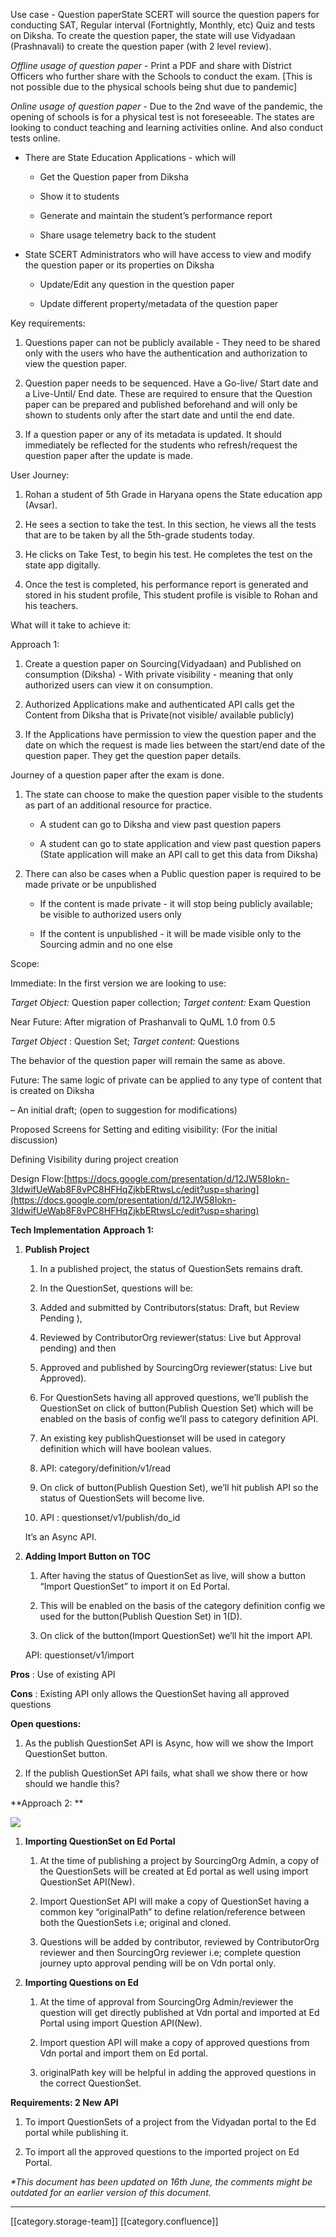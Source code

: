 Use case - Question paperState SCERT will source the question papers for conducting SAT, Regular interval (Fortnightly, Monthly, etc) Quiz and tests on Diksha. To create the question paper, the state will use Vidyadaan (Prashnavali) to create the question paper (with 2 level review).

 _Offline usage of question paper_  - Print a PDF and share with District Officers who further share with the Schools to conduct the exam. \[This is not possible due to the physical schools being shut due to pandemic]

 _Online usage of question paper_  - Due to the 2nd wave of the pandemic, the opening of schools is for a physical test is not foreseeable. The states are looking to conduct teaching and learning activities online. And also conduct tests online.


* There are State Education Applications - which will 


    * Get the Question paper from Diksha 


    * Show it to students


    * Generate and maintain the student’s performance report


    * Share usage telemetry back to the student



    
* State SCERT Administrators who will have access to view and modify the question paper or its properties on Diksha


    * Update/Edit any question in the question paper


    * Update different property/metadata of the question paper 



    



Key requirements:


1. Questions paper can not be publicly available - They need to be shared only with the users who have the authentication and authorization to view the question paper.


1. Question paper needs to be sequenced. Have a Go-live/ Start date and a Live-Until/ End date. These are required to ensure that the Question paper can be prepared and published beforehand and will only be shown to students only after the start date and until the end date.


1. If a question paper or any of its metadata is updated. It should immediately be reflected for the students who refresh/request the question paper after the update is made.





User Journey:


1. Rohan a student of 5th Grade in Haryana opens the State education app (Avsar). 


1. He sees a section to take the test. In this section, he views all the tests that are to be taken by all the 5th-grade students today. 


1. He clicks on Take Test, to begin his test. He completes the test on the state app digitally.


1. Once the test is completed, his performance report is generated and stored in his student profile, This student profile is visible to Rohan and his teachers.





What will it take to achieve it:

Approach 1:


1. Create a question paper on Sourcing(Vidyadaan) and Published on consumption (Diksha) - With private visibility - meaning that only authorized users can view it on consumption.


1. Authorized Applications make and authenticated API calls get the Content from Diksha that is Private(not visible/ available publicly)


1. If the Applications have permission to view the question paper and the date on which the request is made lies between the start/end date of the question paper. They get the question paper details.



Journey of a question paper after the exam is done.


1. The state can choose to make the question paper visible to the students as part of an additional resource for practice. 


    * A student can go to Diksha and view past question papers


    * A student can go to state application and view past question papers (State application will make an API call to get this data from Diksha)



    
1. There can also be cases when a Public question paper is required to be made private or be unpublished 


    * If the content is made private - it will stop being publicly available;  be visible to authorized users only


    * If the content is unpublished - it will be made visible only to the Sourcing admin and no one else



    

Scope:

Immediate: In the first version we are looking to use:

 _Target Object:_  Question paper collection;  _Target content:_  Exam Question

Near Future: After migration of Prashanvali to QuML 1.0 from 0.5 

 _Target Object_ : Question Set;  _Target content:_  Questions

The behavior of the question paper will remain the same as above.

Future: The same logic of private can be applied to any type of content that is created on Diksha

– An initial draft; (open to suggestion for modifications)

Proposed Screens for Setting and editing visibility: (For the initial discussion)

Defining Visibility during project creation



Design Flow:[https://docs.google.com/presentation/d/12JW58Iokn-3IdwifUeWab8F8vPC8HFHqZjkbERtwsLc/edit?usp=sharing](https://docs.google.com/presentation/d/12JW58Iokn-3IdwifUeWab8F8vPC8HFHqZjkbERtwsLc/edit?usp=sharing)

 **Tech Implementation**  **Approach 1:** 


1.  **Publish Project** 


    1. In a published project, the status of QuestionSets remains draft.


    1. In the QuestionSet, questions will be:    


    1. Added and submitted by Contributors(status: Draft, but Review Pending ),


    1. Reviewed by ContributorOrg reviewer(status: Live but Approval pending) and then


    1. Approved and published by SourcingOrg reviewer(status: Live but Approved).



    
    1. For QuestionSets having all approved questions, we’ll publish the QuestionSet on click of button(Publish Question Set) which will be enabled on the basis of config we’ll pass to category definition API.


    1. An existing key publishQuestionset will be used in category definition which will have boolean values.


    1. API: category/definition/v1/read



    
    1. On click of button(Publish Question Set), we’ll hit publish API so the status of QuestionSets will become live.


    1. API : questionset/v1/publish/do_id

    It’s an Async API.



    

    
1.  **Adding Import Button on TOC** 


    1. After having the status of QuestionSet as live, will show a button “Import QuestionSet” to import it on Ed Portal.


    1. This will be enabled on the basis of the category definition config we used for the button(Publish Question Set) in 1(D).


    1. On click of the button(Import QuestionSet) we’ll hit the import API.

     API: questionset/v1/import

    



    

 **Pros** : Use of existing API

 **Cons** : Existing API only allows the QuestionSet having all approved questions



 **Open questions:** 


1. As the publish QuestionSet API is Async, how will we show the Import QuestionSet button.


1. If the publish QuestionSet API fails, what shall we show there or how should we handle this?





 **Approach 2: ** 

![](images/storage/prashnavali_import_flow.jpg)
1.  **Importing QuestionSet on Ed Portal** 


    1. At the time of publishing a project by SourcingOrg Admin, a copy of the QuestionSets will be created at Ed portal as well using import QuestionSet API(New).


    1. Import QuestionSet API will make a copy of QuestionSet having a common key “originalPath” to define relation/reference between both the QuestionSets i.e; original and cloned.



    
    1. Questions will be added by contributor, reviewed by ContributorOrg reviewer and then SourcingOrg reviewer i.e; complete question journey upto approval pending will be on Vdn portal only.



    
1.  **Importing Questions on Ed** 


    1. At the time of approval from SourcingOrg Admin/reviewer the question will get directly published at Vdn portal and imported at Ed Portal using import Question API(New).


    1. Import question API will make a copy of approved questions from Vdn portal and import them on Ed portal.



    
    1. originalPath key will be helpful in adding the approved questions in the correct QuestionSet.



    

 **Requirements: 2 New API** 


1. To import QuestionSets of a project from the Vidyadan portal to the Ed portal while publishing it.


1. To import all the approved questions to the imported project on Ed Portal.



 _*This document has been updated on 16th June, the comments might be outdated for an earlier version of this document._ 









*****

[[category.storage-team]] 
[[category.confluence]] 
